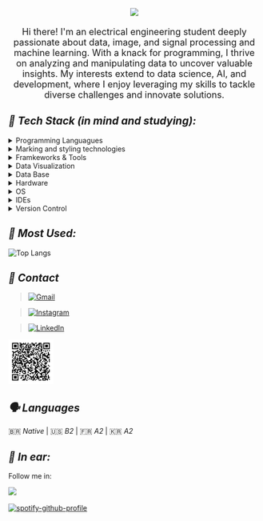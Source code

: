 <p align="center">
 <img src= "https://readme-typing-svg.herokuapp.com?font=times&size=30&color=FFFF00&background=0F09FF00&center=true&lines=We+have+only+now">
</p>

<p align="center" style="font-size: 18px;">
  Hi there! I'm an electrical engineering student deeply passionate about data, image, and signal processing and machine learning. With a knack for programming, I thrive on analyzing and manipulating data to uncover valuable insights. My interests extend to data science, AI, and development, where I enjoy leveraging my skills to tackle diverse challenges and innovate solutions.
 
</p>

## *:robot: Tech Stack (in mind and studying):*

<details>
  <summary>Programming Languagues</summary>

 > <img src="https://img.shields.io/badge/JavaScript-323330?style=for-the-badge&logo=javascript&logoColor=F7DF1E" title="JavaScript" alt="JavaScript"/>&nbsp;
   <img src="https://img.shields.io/badge/C-00599C?style=for-the-badge&logo=c&logoColor=white"  />&nbsp;
   <img src="https://camo.githubusercontent.com/1c1b141d32f5e01a0c794c685f1c38f7b857f1ecdf6e0772ad38ded52529c675/68747470733a2f2f696d672e736869656c64732e696f2f62616467652f432532422532422d3030353939433f7374796c653d666f722d7468652d6261646765266c6f676f3d63253242253242266c6f676f436f6c6f723d7768697465"  />&nbsp;
 <img src="https://img.shields.io/badge/Python-FFD43B?style=for-the-badge&logo=python&logoColor=blue" title="Python" alt="Python" />&nbsp;
<img src="https://img.shields.io/badge/Ruby-CC342D?style=for-the-badge&logo=ruby&logoColor=white" title="Ruby" alt="Ruby" />&nbsp;

</details>


<details>
 <summary>Marking and styling technologies</summary>
 
> <img src="https://img.shields.io/badge/CSS3-1572B6?style=for-the-badge&logo=css3&logoColor=white" title="CSS" alt="CSS" />&nbsp;
    <img src="https://img.shields.io/badge/HTML5-E34F26?style=for-the-badge&logo=html5&logoColor=white" title="HTML" alt="HTML" />&nbsp;

</details>

<details>
 <summary>Framkeworks & Tools</summary>

 >  <img src="https://img.shields.io/badge/Jupyter-F37626.svg?&style=for-the-badge&logo=Jupyter&logoColor=white"/>&nbsp;
   <img src="https://img.shields.io/badge/conda-342B029.svg?&style=for-the-badge&logo=anaconda&logoColor=white" title="Anaconda" alt="Anaconda" />&nbsp;
   <img src="https://img.shields.io/badge/AngularJS-E23237?style=for-the-badge&logo=angularjs&logoColor=white" title="Angular" alt="Angular" />&nbsp;
    <img src="https://img.shields.io/badge/Node%20js-339933?style=for-the-badge&logo=nodedotjs&logoColor=white" title="NodeJS" alt="NodeJS" />&nbsp;
     <img src="https://img.shields.io/badge/django-%23092E20.svg?style=for-the-badge&logo=django&logoColor=white" title="Django" alt="Django" />&nbsp;
    <img src="https://img.shields.io/badge/React-20232A?style=for-the-badge&logo=react&logoColor=61DAFB" title="React" alt="React" />&nbsp;

 </details>    

<details>
 <summary>Data Visualization</summary>
 
>  <img src="https://img.shields.io/badge/PowerBI-F2C811?style=for-the-badge&logo=Power%20BI&logoColor=white" title="Powerbi" alt="Powerbi" />&nbsp;
  <img src="https://img.shields.io/badge/Tableau-E97627?style=for-the-badge&logo=Tableau&logoColor=white" title="Tableau" alt="Tableau" />&nbsp; 
 </details>    

 <details>
 <summary>Data Base</summary>


 > <img src="https://img.shields.io/badge/PostgreSQL-316192?style=for-the-badge&logo=postgresql&logoColor=white" title="Postgresql" alt="Postgresql"/>&nbsp;  
 <img src="https://img.shields.io/badge/MySQL-005C84?style=for-the-badge&logo=mysql&logoColor=white" title="MySQL" alt="MySQL" />&nbsp;
 <img src="https://img.shields.io/badge/MongoDB-4EA94B?style=for-the-badge&logo=mongodb&logoColor=white" title="MonboDB" alt="MonboDB" />&nbsp;

  </details>    

<details>
 <summary>Hardware</summary>

>  <img src="https://img.shields.io/badge/Raspberry%20Pi-A22846?style=for-the-badge&logo=Raspberry%20Pi&logoColor=white" title="Raspberry Pi" alt="Raspberry Pi" />&nbsp;
  <img src="https://img.shields.io/badge/Arduino-00979D?style=for-the-badge&logo=Arduino&logoColor=white" title="Arduino" alt="Arduino" />&nbsp;

 </details> 

 <!--
 <details>
 <summary>ML and DL Frameworks</summary>
 
>  <img src="https://img.shields.io/badge/TensorFlow-FF6F00?style=for-the-badge&logo=tensorflow&logoColor=white" title="TensorFlow"  />&nbsp;
  <img src="https://img.shields.io/badge/PyTorch-EE4C2C?style=for-the-badge&logo=pytorch&logoColor=white" title="Pytorch" />&nbsp;
  <img src="https://img.shields.io/badge/Keras-FF0000?style=for-the-badge&logo=keras&logoColor=white" title="Keras" />&nbsp;

</details>

 <details>
 <summary>Python Libraries for Data Science</summary>
 
>  <img src="https://img.shields.io/badge/Pandas-2C2D72?style=for-the-badge&logo=pandas&logoColor=white"  />&nbsp;
  <img src="https://img.shields.io/badge/Numpy-777BB4?style=for-the-badge&logo=numpy&logoColor=white"  />&nbsp;
  <img src="https://img.shields.io/badge/scikit_learn-F7931E?style=for-the-badge&logo=scikit-learn&logoColor=white" />&nbsp;

</details>-->

<details>
 <summary>OS</summary>
 
>  <img src="https://img.shields.io/badge/Ubuntu-E95420?style=for-the-badge&logo=ubuntu&logoColor=white" />&nbsp;
  <img src="https://camo.githubusercontent.com/c292429e232884db22e86c2ea2ea7695bc49dc4ae13344003a95879eeb7425d8/68747470733a2f2f696d672e736869656c64732e696f2f62616467652f57696e646f77732d3030373844363f7374796c653d666f722d7468652d6261646765266c6f676f3d77696e646f7773266c6f676f436f6c6f723d7768697465"  />&nbsp;

 </details> 

 <details>
 <summary>IDEs</summary>
 
>  <img src="https://img.shields.io/badge/Arduino_IDE-00979D?style=for-the-badge&logo=arduino&logoColor=white" />&nbsp;
  <img src="https://img.shields.io/badge/Colab-F9AB00?style=for-the-badge&logo=googlecolab&color=525252"/>&nbsp;
  <img src="https://camo.githubusercontent.com/c3fce77a4419f39b811e89bf426873c4187e191912cb38f9a9dd8a2bc148beb1/68747470733a2f2f696d672e736869656c64732e696f2f62616467652f4e6f74657061642b2b2d3930453539412e7376673f7374796c653d666f722d7468652d6261646765266c6f676f3d6e6f7465706164253242253242266c6f676f436f6c6f723d626c61636b" />&nbsp;
   <img src="https://img.shields.io/badge/PyCharm-000000.svg?&style=for-the-badge&logo=PyCharm&logoColor=white" />&nbsp;
   <img src="https://img.shields.io/badge/VSCode-0078D4?style=for-the-badge&logo=visual%20studio%20code&logoColor=white"  />&nbsp;
   <img src="https://img.shields.io/badge/Visual_Studio-5C2D91?style=for-the-badge&logo=visual%20studio&logoColor=white"  />&nbsp;


   
 </details> 

<details>
 <summary>Version Control</summary>
 
>   <img src="https://img.shields.io/badge/GIT-E44C30?style=for-the-badge&logo=git&logoColor=white"  />&nbsp;
   <img src="https://camo.githubusercontent.com/e8608a6316b9d88ea49559b15837c90b1c14fb172ca6743b50150cd54f208e26/68747470733a2f2f696d672e736869656c64732e696f2f62616467652f4769744875622d3130303030303f7374796c653d666f722d7468652d6261646765266c6f676f3d676974687562266c6f676f436f6c6f723d7768697465"  />&nbsp;
   <img src="https://camo.githubusercontent.com/17581e3e5b3bf01f7bdbd9814308f06fb90a0dca860d4fce29531485278808b8/68747470733a2f2f696d672e736869656c64732e696f2f62616467652f4769744c61622d3333304636333f7374796c653d666f722d7468652d6261646765266c6f676f3d6769746c6162266c6f676f436f6c6f723d7768697465"  />&nbsp;

 </details> 
   
## *:floppy_disk: Most Used:*

![Top Langs](https://github-readme-stats.vercel.app/api/top-langs/?username=pizza2u&hide_progress=true)

## *📧 Contact*

> [![Gmail](https://img.shields.io/badge/Gmail-D14836?style=for-the-badge&logo=gmail&logoColor=white)](mailto:sara.victoria1310@gmail.com)

> [![Instagram](https://img.shields.io/badge/Instagram-E4405F?style=for-the-badge&logo=instagram&logoColor=white)](https://www.instagram.com/pizz5a/)

> [![LinkedIn](https://img.shields.io/badge/LinkedIn-0077B5?style=for-the-badge&logo=linkedin&logoColor=white)](https://www.linkedin.com/in/sara-nobregaa)
        
<img src="https://github.com/pizza2u/pizza2u/blob/main/fun/qr.png" title="QRCode" alt="QRCode" width="90" height="90" />

## *🗣️ Languages*

🇧🇷 *Native* | 🇺🇸 *B2* | 🇫🇷 *A2* | 🇰🇷 *A2*

 <!--
## *🎲 My games:*

<details>
  <summary>Games and consoles</summary>
 
   <img src="https://img.shields.io/badge/Valorant-fa4454?style=for-the-badge&logo=valorant&logoColor=white"  />&nbsp;
   
   <img src="https://img.shields.io/badge/Xbox-107C10?style=for-the-badge&logo=xbox&logoColor=white"  />&nbsp;

</details>-->



## *:musical_note: In ear:*

<div align="left">
 <p>Follow me in: </p>
   <a href="https://open.spotify.com/user/thelittlesmurf?si=6a4774a1b9784228">
   <img src="https://img.shields.io/badge/Spotify-1ED760?&style=for-the-badge&logo=spotify&logoColor=white">
  </a>
</div>

[![spotify-github-profile](https://spotify-github-profile.kittinanx.com/api/view?uid=thelittlesmurf&cover_image=true&theme=default&show_offline=false&background_color=121212&interchange=false&bar_color=53b14f&bar_color_cover=false)](https://github.com/kittinan/spotify-github-profile)

